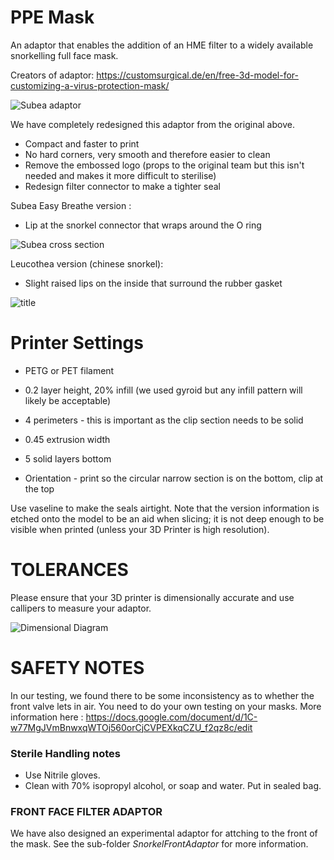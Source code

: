 # PPE Mask 
An adaptor that enables the addition of an HME filter to a widely available snorkelling full face mask. 

Creators of adaptor:
https://customsurgical.de/en/free-3d-model-for-customizing-a-virus-protection-mask/

![Subea adaptor](https://github.com/paulhayes/Sussex-PPE-mask-adapter/blob/master/images/Subea.jpeg)

We have completely redesigned this adaptor from the original above. 

* Compact and faster to print
* No hard corners, very smooth and therefore easier to clean
* Remove the embossed logo (props to the original team but this isn't needed and makes it more difficult to sterilise)
* Redesign filter connector to make a tighter seal

Subea Easy Breathe version : 
* Lip at the snorkel connector that wraps around the O ring

![Subea cross section](https://github.com/paulhayes/Sussex-PPE-mask-adapter/blob/master/images/SubeaSection.png)

Leucothea version (chinese snorkel):
* Slight raised lips on the inside that surround the rubber gasket

![title](https://github.com/paulhayes/Sussex-PPE-mask-adapter/blob/master/images/LeucotheaSection.png)

# Printer Settings

* PETG or PET filament

* 0.2 layer height, 20% infill (we used gyroid but any infill pattern will likely be acceptable)
* 4 perimeters - this is important as the clip section needs to be solid
* 0.45 extrusion width
* 5 solid layers bottom
* Orientation - print so the circular narrow section is on the bottom, clip at the top

Use vaseline to make the seals airtight. Note that the version information is etched onto the model to be an aid when slicing; it is not deep enough to be visible when printed (unless your 3D Printer is high resolution). 

# TOLERANCES

Please ensure that your 3D printer is dimensionally accurate and use callipers to measure your adaptor. 

![Dimensional Diagram](https://github.com/paulhayes/Sussex-PPE-mask-adapter/blob/master/images/DimensionalDiagram.png?raw=true)

# SAFETY NOTES

In our testing, we found there to be some inconsistency as to whether the front valve lets in air. You need to do your own testing on your masks. More information here : https://docs.google.com/document/d/1C-w77MgJVmBnwxqWTOj560orCjCVPEXkqCZU_f2qz8c/edit

### Sterile Handling notes

* Use Nitrile gloves.
* Clean with 70% isopropyl alcohol, or soap and water. Put in sealed bag.

### FRONT FACE FILTER ADAPTOR

We have also designed an experimental adaptor for attching to the front of the mask. See the sub-folder *SnorkelFrontAdaptor* for more information. 


